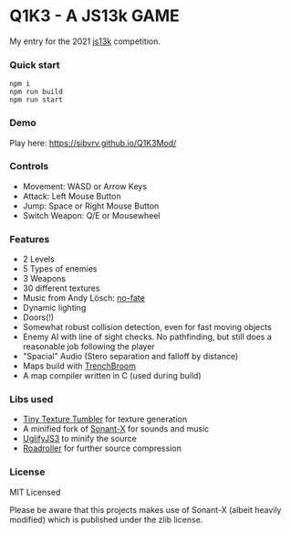 # Q1K3 - A JS13k GAME

My entry for the 2021 [js13k](https://js13kgames.com/) competition.

### Quick start
```
npm i
npm run build
npm run start
```

### Demo

Play here: https://sibvrv.github.io/Q1K3Mod/

### Controls
- Movement: WASD or Arrow Keys
- Attack: Left Mouse Button
- Jump: Space or Right Mouse Button
- Switch Weapon: Q/E or Mousewheel

### Features
- 2 Levels
- 5 Types of enemies
- 3 Weapons
- 30 different textures
- Music from Andy Lösch: [no-fate](http://no-fate.net/)
- Dynamic lighting
- Doors(!)
- Somewhat robust collision detection, even for fast moving objects
- Enemy AI with line of sight checks. No pathfinding, but still does a reasonable job following the player
- "Spacial" Audio (Stero separation and falloff by distance)
- Maps build with [TrenchBroom](https://trenchbroom.github.io/)
- A map compiler written in C (used during build)

### Libs used
- [Tiny Texture Tumbler](https://github.com/phoboslab/ttt) for texture generation
- A minified fork of [Sonant-X](https://github.com/nicolas-van/sonant-x) for sounds and music
- [UglifyJS3](https://www.npmjs.com/package/uglify-js) to minify the source
- [Roadroller](https://github.com/lifthrasiir/roadroller/) for further source compression


### License
MIT Licensed

Please be aware that this projects makes use of Sonant-X (albeit heavily modified) 
which is published under the zlib license.
